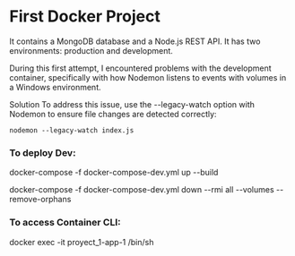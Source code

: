# First Docker Project

It contains a MongoDB database and a Node.js REST API. It has two environments: production and development.

During this first attempt, I encountered problems with the development container, specifically with how Nodemon listens to events with volumes in a Windows environment.

Solution
To address this issue, use the --legacy-watch option with Nodemon to ensure file changes are detected correctly:

```
nodemon --legacy-watch index.js
```


### To deploy Dev:

docker-compose -f docker-compose-dev.yml up --build

docker-compose -f docker-compose-dev.yml down --rmi all --volumes --remove-orphans

### To access Container CLI:

docker exec -it proyect_1-app-1 /bin/sh 